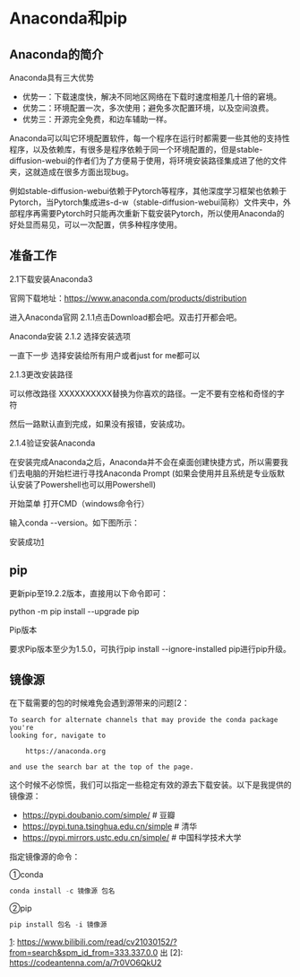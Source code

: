 # Anaconda和pip

## Anaconda的简介

Anaconda具有三大优势

- 优势一：下载速度快，解决不同地区网络在下载时速度相差几十倍的窘境。
- 优势二：环境配置一次，多次使用；避免多次配置环境，以及空间浪费。
- 优势三：开源完全免费，和边车辅助一样。

Anaconda可以叫它环境配置软件，每一个程序在运行时都需要一些其他的支持性程序，以及依赖库，有很多是程序依赖于同一个环境配置的，但是stable-diffusion-webui的作者们为了方便易于使用，将环境安装路径集成进了他的文件夹，这就造成在很多方面出现bug。

例如stable-diffusion-webui依赖于Pytorch等程序，其他深度学习框架也依赖于Pytorch，当Pytorch集成进s-d-w（stable-diffusion-webui简称）文件夹中，外部程序再需要Pytorch时只能再次重新下载安装Pytorch，所以使用Anaconda的好处显而易见，可以一次配置，供多种程序使用。

## 准备工作

2.1下载安装Anaconda3

官网下载地址：https://www.anaconda.com/products/distribution

进入Anaconda官网
2.1.1点击Download都会吧。双击打开都会吧。

Anaconda安装
2.1.2 选择安装选项

一直下一步
选择安装给所有用户或者just for me都可以

2.1.3更改安装路径

可以修改路径
XXXXXXXXXX替换为你喜欢的路径。一定不要有空格和奇怪的字符


然后一路默认直到完成，如果没有报错，安装成功。

2.1.4验证安装Anaconda

在安装完成Anaconda之后，Anaconda并不会在桌面创建快捷方式，所以需要我们去电脑的开始栏进行寻找Anaconda Prompt (如果会使用并且系统是专业版默认安装了Powershell也可以用Powershell)

开始菜单
打开CMD（windows命令行）


输入conda --version。如下图所示：

安装成功[1]

## pip

更新pip至19.2.2版本，直接用以下命令即可：

python -m pip install --upgrade pip

Pip版本

要求Pip版本至少为1.5.0，可执行pip install --ignore-installed pip进行pip升级。


[1]: https://mp.weixin.qq.com/s?__biz=MzU1OTkwNzk4NQ==&mid=2247484108&idx=1&sn=0c9ff7488185c6287fbe56a3fa24a286&chksm=fc115732cb66de24dab450f458cc39effea9ffe4441010d5d3e00078badcdf132a54eb5388ba&token=366879770&lang=zh_CN#rd




## 镜像源


在下载需要的包的时候难免会遇到源带来的问题[2：

```
To search for alternate channels that may provide the conda package you're
looking for, navigate to

    https://anaconda.org

and use the search bar at the top of the page.
```


这个时候不必惊慌，我们可以指定一些稳定有效的源去下载安装。以下是我提供的镜像源：

- https://pypi.doubanio.com/simple/             # 豆瓣
- https://pypi.tuna.tsinghua.edu.cn/simple     # 清华
- https://pypi.mirrors.ustc.edu.cn/simple/     # 中国科学技术大学

指定镜像源的命令：

①conda

```python
conda install -c 镜像源 包名
```

②pip

```python
pip install 包名 -i 镜像源
```



[1]: https://www.bilibili.com/read/cv21030152/?from=search&spm_id_from=333.337.0.0 出
[2]: https://codeantenna.com/a/7r0VO6QkU2
